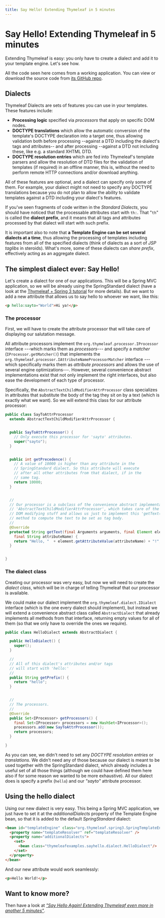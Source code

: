 ```yaml
---
title: Say Hello! Extending Thymeleaf in 5 minutes
---
```



Say Hello! Extending Thymeleaf in 5 minutes
===========================================

Extending Thymeleaf is easy: you only have to create a dialect and add
it to your template engine. Let's see how.

All the code seen here comes from a working application. You can view or
download the source code from [its GitHub repo](https://github.com/thymeleaf/thymeleafexamples-sayhello).

Dialects
--------

Thymeleaf Dialects are sets of features you can use in your templates.
These features include:

-   **Processing logic** specified via *processors* that apply on
    specific DOM nodes.
-   **DOCTYPE translations** which allow the automatic conversion of the
    template's DOCTYPE declaration into a target one, thus allowing
    validation both before processing --against a DTD including the
    dialect's tags and attributes-- and after processing --against a DTD
    not including these, like e.g. a standard XHTML DTD.
-   **DOCTYPE resolution entries** which are fed into Thymeleaf's
    template parsers and allow the resolution of DTD files for the
    validation of templates (if required) in an offline manner, this is,
    without the need to perform remote HTTP connections and/or download
    anything.

All of these features are optional, and a dialect can specify only some
of them. For example, your dialect might not need to specify any DOCTYPE
translations because you do not plan to allow the ability to validate
templates against a DTD including your dialect's features.

If you've seen fragments of code written in the *Standard Dialects*, you
should have noticed that the processable attributes start with `th:`.
That "`th`" is called the **dialect prefix**, and it means that all tags
and attributes processed by that dialect will start with such prefix.

It is important also to note that **a Template Engine can be set several
dialects at a time**, thus allowing the processing of templates
including features from all of the specified dialects (think of dialects
as a sort of *JSP taglibs* in steroids). What's more, some of these
dialects can *share prefix*, effectively acting as an aggregate dialect.

The simplest dialect ever: Say Hello!
-------------------------------------

Let's create a dialect for one of our applications. This will be a
Spring MVC application, so we will be already using the SpringStandard
dialect (have a look at the [Thymeleaf + Spring 3
tutorial](/documentation.html) for more details). But we want to add a
new attribute that allows us to say hello to whoever we want, like this:

```html
<p hello:sayto="World">Hi ya!</p>
```

### The processor

First, we will have to create the attribute processor that will take
care of displaying our salutation message.

All attribute processors implement the
`org.thymeleaf.processor.IProcessor` interface ---which marks them as
*processors*--- and specify a *matcher* (`IProcessor.getMatcher()`) that
implements the `org.thymeleaf.processor.IAttributeNameProcessorMatcher`
interface ---which specifically marks them as *attribute processors* and
allows the use of several engine optimizations---. However, several
convenience abstract implementations exist that not only implement the
right interfaces, but also ease the development of each type of
processor.

Specifically, the `AbstractTextChildModifierAttrProcessor` class
specializes in attributes that substitute the body of the tag they sit
on by a text (which is exactly what we want). So we will extend this
class for our attribute processor:

```java
public class SayToAttrProcessor
  extends AbstractTextChildModifierAttrProcessor {


  public SayToAttrProcessor() {
    // Only execute this processor for 'sayto' attributes.
    super("sayto");
  }


  public int getPrecedence() {
    // A value of 10000 is higher than any attribute in the
    // SpringStandard dialect. So this attribute will execute
    // after all other attributes from that dialect, if in the
    // same tag.
    return 10000;
  }


  //
  // Our processor is a subclass of the convenience abstract implementation
  // 'AbstractTextChildModifierAttrProcessor', which takes care of the
  // DOM modifying stuff and allows us just to implement this 'getText(...)'
  // method to compute the text to be set as tag body.
  //
  @Override
  protected String getText(final Arguments arguments, final Element element,
    final String attributeName) {
    return "Hello, "  + element.getAttributeValue(attributeName) + "!";
  }


}
```

### The dialect class

Creating our processor was very easy, but now we will need to create the
*dialect class*, which will be in charge of telling Thymeleaf that our
processor is available.

We could make our dialect implement the `org.thymeleaf.dialect.IDialect`
interface (which is the one every dialect should implement), but instead
we will extend a convenience abstract class called `AbstractDialect`
that already implements all methods from that interface, returning empty
values for all of them (so that we only have to override the ones we
require).

```java
public class HelloDialect extends AbstractDialect {

  public HelloDialect() {
    super();
  }

  //
  // All of this dialect's attributes and/or tags
  // will start with 'hello:'
  //
  public String getPrefix() {
    return "hello";
  }


  //
  // The processors.
  //
  @Override
  public Set<IProcessor> getProcessors() {
    final Set<IProcessor> processors = new HashSet<IProcessor>();
    processors.add(new SayToAttrProcessor());
    return processors;
  }

}
```

As you can see, we didn't need to set any *DOCTYPE resolution entries*
or *translations*. We didn't need any of those because our dialect is
meant to be used together with the SpringStandard dialect, which already
includes a useful set of all those things (although we could have
defined them here also if for some reason we wanted to be more
exhaustive). All our dialect does is specify a prefix (`hello`) and our
*"sayto"* attribute processor.

Using the hello dialect
-----------------------

Using our new dialect is very easy. This being a Spring MVC application,
we just have to set it at the *additionalDialects* property of the
Template Engine bean, so that it is added to the default
*SpringStandard* dialect:

```html
<bean id="templateEngine" class="org.thymeleaf.spring3.SpringTemplateEngine">
  <property name="templateResolver" ref="templateResolver" />
  <property name="additionalDialects">
    <set>
      <bean class="thymeleafexamples.sayhello.dialect.HelloDialect"/>
    </set>
  </property>
</bean>
```

And our new attribute would work seamlessly:

```html
<p>Hello World!</p>
```

Want to know more?
------------------

Then have a look at [*"Say Hello Again! Extending Thymeleaf even more in
another 5
minutes"*](sayhelloagainextendingthymeleafevenmore5minutes.html).
